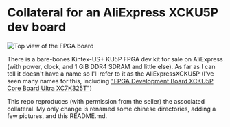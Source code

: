 # Collateral for an AliExpress XCKU5P dev board

![Top view of the FPGA board](images/AliExpressXCKU5P-top.avif)

There is a bare-bones Kintex-US+ KU5P FPGA dev kit for sale on
AliExpress (with power, clock, and 1 GiB DDR4 SDRAM and little else).
As far as I can tell it doesn't have a name so I'll refer to it as the
AliExpressXCKU5P (I've seen many names for this, including ["FPGA
Development Board XCKU5P Core Board Ultra
XC7K325T"](https://www.aliexpress.us/item/3256807736820342.html))

This repo reproduces (with permission from the seller) the associated
collateral.  My only change is renamed some chinese directories,
adding a few pictures, and this README.md.
